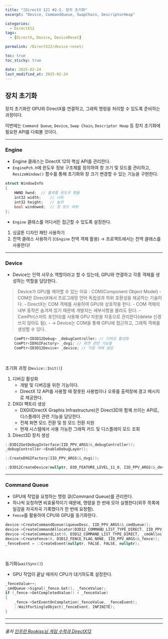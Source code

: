 ```yaml
---
title: "[DirectX 12] #2-2. 장치 초기화"
excerpt: "Device, CommandQueue, SwapChain, DescriptorHeap"

categories:
  - DirectX12
tags:
  - [DirectX, Device, DeviceReset]

permalink: /DirectX12/device-reset/

toc: true
toc_sticky: true

date: 2025-02-24
last_modified_at: 2025-02-24
---
```


## 장치 초기화

장치 초기화란 GPU와 DirectX를 연결하고, 그래픽 명령을 처리할 수 있도록 준비하는 과정이다. 

이번에는 `Command Queue`, `Device`, `Swap Chain`, `Descriptor Heap` 등 장치 초기화에 필요한 API를 다뤄볼 것이다.

---

### Engine

- Engine 클래스는 DirectX 12의 핵심 API를 관리한다.
- `EnginePch.h`에 윈도우 정보 구조체를 정의하여 창 크기 및 모드를 관리하고, `ResizeWindow()` 함수를 통해 초기화와 창 크기 변경할 수 있는 기능을 구현한다.

```cpp
struct WindowInfo
{
	HWND hwnd;	// 출력할 윈도우 핸들
	int32 width;	// 너비
	int32 height;	// 높이
	bool windowed;	// 창 모드 여부
};
```
- `Engine` 클래스를 어디서든 접근할 수 있도록 설정한다.
1. 싱글톤 디자인 패턴 사용하기
2. 전역 클래스 사용하기 (`CEngine` 전역 객체 활용) → 프로젝트에서는 전역 클래스를 사용한다!

---

### Device 

- Device는 인력 사무소 역할이라고 할 수 있는데, GPU와 연결하고 각종 객체를 생성하는 역할을 담당한다.
> Device가 GPU를 제어할 수 있는 이유 : COM(Component Object Model)
    - COM은 DirectX에서 프로그래밍 언어 독립성과 하위 호환성을 제공하는 기술이다.
    - DirectX는 COM 객체를 사용하여 GPU와 상호작용 한다.
    - COM 객체의 내부 동작은 숨겨져 있기 때문에 개발자는 세부사항을 몰라도 된다.
    - ComPtr(스마트 포인터)를 사용해 GPU 자원을 자동으로 관리한다(delete 신경쓰지 않아도 됨).
    - → Device는 COM을 통해 GPU에 접근하고, 그래픽 객체를 생성할 수 있다.

```cpp
	ComPtr<ID3D12Debug> _debugController; // 디버깅 활성화
	ComPtr<IDXGIFactory> _dxgi; // 화면 관련 기능들
	ComPtr<ID3D12Device> _device; // 각종 객체 생성
```

&nbsp;

초기화 과정 (`Device::Init()`)
1. 디버깅 활성화
    - 개발 및 디버깅을 위한 기능이다.
    - DirectX 12 API를 사용할 때 잘못된 사용법이나 오류를 출력창에 경고 메시지로 제공한다.
2. DXGI 팩토리 생성 
    - DXGI(DirectX Graphis Infrastructure)은 Direct3D와 함께 쓰이는 API로, 디스플레이 관련 기능을 담당한다.
    - 전체 화면 모드 전환 및 창 모드 전환 지원
    - 현재 시스템에서 사용 가능한 그래픽 카드 및 디스플레이 모드 조회
3. Direct3D 장치 생성

```cpp
::D3D12GetDebugInterface(IID_PPV_ARGS(&_debugController));
_debugController->EnableDebugLayer();

::CreateDXGIFactory(IID_PPV_ARGS(&_dxgi));

::D3D12CreateDevice(nullptr, D3D_FEATURE_LEVEL_11_0, IID_PPV_ARGS(&_device));
```

---

### Command Queue

- GPU에 작업을 요청하는 명령 큐(Command Queue)를 관리한다.
- 하나씩 요청하면 비효율적이기 때문에, 명령을 한 번에 모아 실행한다(외주 목록에 일감을 차곡차곡 기록했다가 한 번에 요청함). 
- `Fence`를 활용하여 CPU와 GPU를 동기화한다. 

```cpp
device->CreateCommandQueue(&queueDesc, IID_PPV_ARGS(&_cmdQueue));
device->CreateCommandAllocator(D3D12_COMMAND_LIST_TYPE_DIRECT, IID_PPV_ARGS(&_cmdAlloc));
device->CreateCommandList(0, D3D12_COMMAND_LIST_TYPE_DIRECT, _cmdAlloc.Get(), nullptr, IID_PPV_ARGS(&_cmdList));
device->CreateFence(0, D3D12_FENCE_FLAG_NONE, IID_PPV_ARGS(&_fence));
_fenceEvent = ::CreateEvent(nullptr, FALSE, FALSE, nullptr);
```

&nbsp;

동기화(`waitSync()`)
- GPU 작업이 끝날 때까지 CPU가 대기하도록 설정한다.

```cpp
_fenceValue++;
_cmdQueue->Signal(_fence.Get(), _fenceValue);
if (_fence->GetCompletedValue() < _fenceValue)
{
	_fence->SetEventOnCompletion(_fenceValue, _fenceEvent);
	::WaitForSingleObject(_fenceEvent, INFINITE);
}
```
---


---

*출처* 
*[인프런 Rookiss님 게임 수학과 DirectX12](https://www.inflearn.com/course/%EC%96%B8%EB%A6%AC%EC%96%BC-3d-mmorpg-2/dashboard)*
